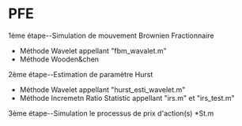 # PFE
1ème étape--Simulation de mouvement Brownien Fractionnaire
* Méthode Wavelet appellant "fbm_wavalet.m"
* Méthode Wooden&chen

2ème étape--Estimation de paramètre Hurst
* Méthode Wavelet appellant "hurst_esti_wavelet.m"
* Méthode Incremetn Ratio Statistic appellant "irs.m" et "irs_test.m"

3ème étape--Simulation le processus de prix d'action(s)
*St.m
